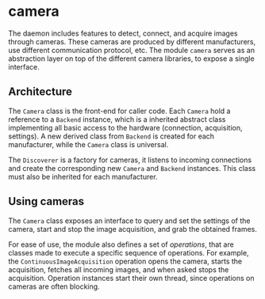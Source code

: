 # camera

The daemon includes features to detect, connect, and acquire images through
cameras. These cameras are produced by different manufacturers, use different
communication protocol, etc.
The module `camera` serves as an abstraction layer on top of the different 
camera libraries, to expose a single interface. 

## Architecture

The `Camera` class is the front-end for caller code. 
Each `Camera` hold a reference to a `Backend` instance, which is a inherited 
abstract class implementing all basic access to the hardware 
(connection, acquisition, settings). 
A new derived class from `Backend` is created for each manufacturer, while the 
`Camera` class is universal.

The `Discoverer` is a factory for cameras, it listens to incoming connections
and create the corresponding new `Camera` and `Backend` instances. 
This class must also be inherited for each manufacturer.

## Using cameras

The `Camera` class exposes an interface to query and set the settings of the 
camera, start and stop the image acquisition, and grab the obtained frames.

For ease of use, the module also defines a set of *operations*, that are classes
made to execute a specific sequence of operations. For example, the
`ContinuousImageAcquisition` operation opens the camera, starts the acquisition,
fetches all incoming images, and when asked stops the acquisition.
Operation instances start their own thread, since operations on cameras 
are often blocking.
